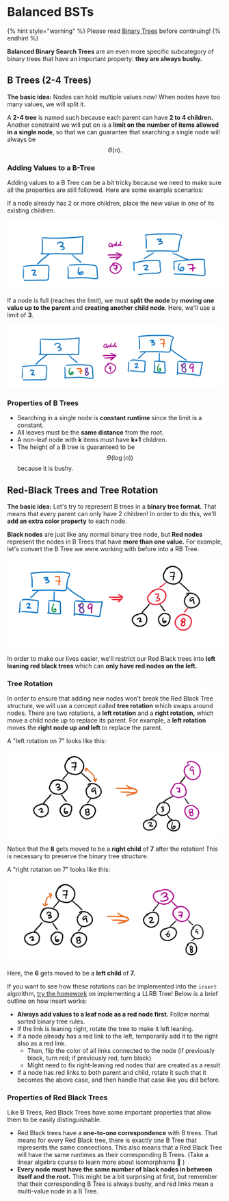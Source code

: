 # Balanced BSTs

{% hint style="warning" %}
Please read [Binary Trees](./) before continuing!
{% endhint %}

**Balanced Binary Search Trees** are an even more specific subcategory of binary trees that have an important property: **they are always bushy.** 

## B Trees \(2-4 Trees\)

**The basic idea:** Nodes can hold multiple values now! When nodes have too many values, we will split it.

A **2-4 tree** is named such because each parent can have **2 to 4 children.** Another constraint we will put on is a **limit on the** **number of items allowed in a single node**, so that we can guarantee that searching a single node will always be $$\Theta(n).$$ 

### **Adding Values to a B-Tree**

Adding values to a B Tree can be a bit tricky because we need to make sure all the properties are still followed. Here are some example scenarios:

If a node already has 2 or more children, place the new value in one of its existing children.

![](../../.gitbook/assets/image%20%2851%29.png)

If a node is full \(reaches the limit\), we must **split the node** by **moving one value up to the parent** and **creating another child node**. Here, we'll use a limit of **3**.

![](../../.gitbook/assets/image.png)

### Properties of B Trees

* Searching in a single node is **constant runtime** since the limit is a constant.
* All leaves must be the **same distance** from the root. 
* A non-leaf node with **k** items must have **k+1** children.
* The height of a B tree is guaranteed to be $$\Theta(\log(n))$$ because it is bushy.

## Red-Black Trees and Tree Rotation

**The basic idea:** Let's try to represent B trees in a **binary tree format.** That means that every parent can only have 2 children! In order to do this, we'll **add an extra color property** to each node.

**Black nodes** are just like any normal binary tree node, but **Red nodes** represent the nodes in B Trees that have **more than one value.** For example, let's convert the B Tree we were working with before into a RB Tree.

![](../../.gitbook/assets/image%20%2872%29.png)

In order to make our lives easier, we'll restrict our Red Black trees into **left leaning red black trees** which can **only have red nodes on the left.** 

### **Tree Rotation**

In order to ensure that adding new nodes won't break the Red Black Tree structure, we will use a concept called **tree rotation** which swaps around nodes. There are two rotations, a **left rotation** and a **right rotation,** which move a child node up to replace its parent. For example, a **left rotation** moves the **right node up and left** to replace the parent.

A "left rotation on 7" looks like this:

![](../../.gitbook/assets/image%20%28104%29.png)

Notice that the **8** gets moved to be a **right child** of **7** after the rotation! This is necessary to preserve the binary tree structure.

A "right rotation on 7" looks like this:

![](../../.gitbook/assets/image%20%2833%29.png)

Here, the **6** gets moved to be a **left child** of **7.**

If you want to see how these rotations can be implemented into the `insert` algorithm, [try the homework](https://inst.eecs.berkeley.edu/~cs61b/sp20/materials/hw/hw8/index.html) on implementing a LLRB Tree! Below is a brief outline on how insert works:

* **Always add values to a leaf node as a red node first.** Follow normal sorted binary tree rules.
* If the link is leaning right, rotate the tree to make it left leaning.
* If a node already has a red link to the left, temporarily add it to the right also as a red link.
  * Then, flip the color of all links connected to the node \(if previously black, turn red; if previously red, turn black\)
  * Might need to fix right-leaning red nodes that are created as a result
* If a node has red links to both parent and child, rotate it such that it becomes the above case, and then handle that case like you did before.

### Properties of Red Black Trees

Like B Trees, Red Black Trees have some important properties that allow them to be easily distinguishable.

* Red Black trees have a **one-to-one correspondence** with B trees. That means for every Red Black tree, there is exactly one B Tree that represents the same connections. This also means that a Red Black Tree will have the same runtimes as their corresponding B Trees. \(Take a linear algebra course to learn more about isomorphisms 🙂 \)
* **Every node must have the same number of black nodes in between itself and the root.** This might be a bit surprising at first, but remember that their corresponding B Tree is always bushy, and red links mean a multi-value node in a B Tree.

